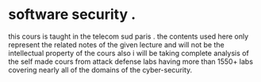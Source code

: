 # software security . 

this cours is taught in the telecom sud paris . the contents used here only represent the  related  notes  of the given lecture and will not be the intellectual property of the cours 
also i will be taking complete analysis of the self made cours from attack defense labs having more than 1550+ labs covering nearly all of the domains of the cyber-security. 



